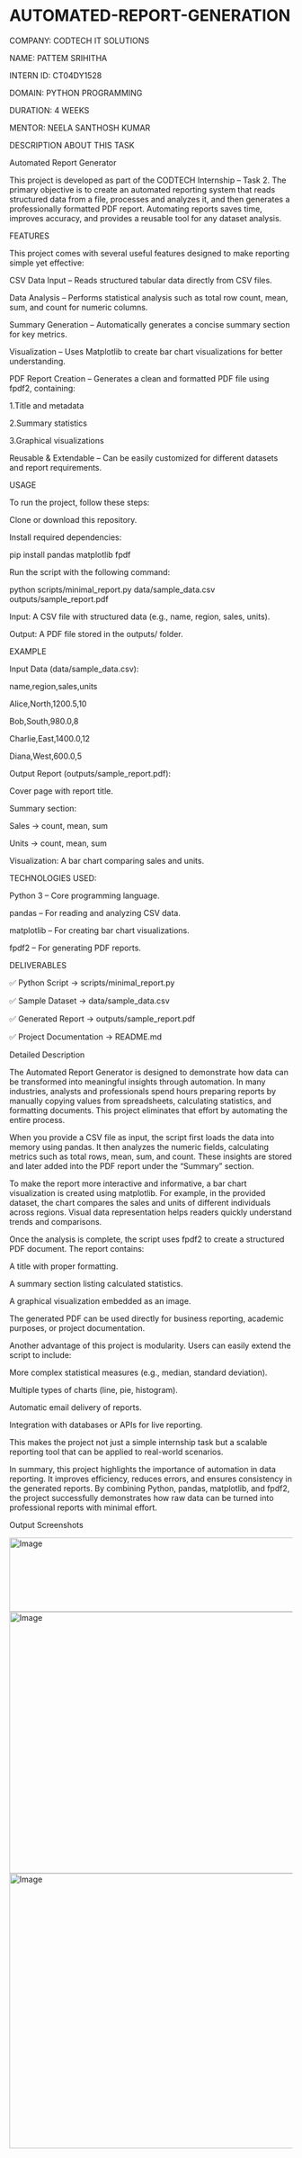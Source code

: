 # AUTOMATED-REPORT-GENERATION

COMPANY: CODTECH IT SOLUTIONS

NAME: PATTEM SRIHITHA

INTERN ID: CT04DY1528

DOMAIN: PYTHON PROGRAMMING

DURATION: 4 WEEKS

MENTOR: NEELA SANTHOSH KUMAR

DESCRIPTION ABOUT THIS TASK

Automated Report Generator

This project is developed as part of the CODTECH Internship – Task 2. The primary objective is to create an automated reporting system that reads structured data from a file, processes and analyzes it, and then generates a professionally formatted PDF report. Automating reports saves time, improves accuracy, and provides a reusable tool for any dataset analysis.

FEATURES

This project comes with several useful features designed to make reporting simple yet effective:

CSV Data Input – Reads structured tabular data directly from CSV files.

Data Analysis – Performs statistical analysis such as total row count, mean, sum, and count for numeric columns.

Summary Generation – Automatically generates a concise summary section for key metrics.

Visualization – Uses Matplotlib to create bar chart visualizations for better understanding.

PDF Report Creation – Generates a clean and formatted PDF file using fpdf2, containing:

1.Title and metadata

2.Summary statistics

3.Graphical visualizations

Reusable & Extendable – Can be easily customized for different datasets and report requirements.

USAGE
 
To run the project, follow these steps:

Clone or download this repository.

Install required dependencies:

pip install pandas matplotlib fpdf

Run the script with the following command:

python scripts/minimal_report.py data/sample_data.csv outputs/sample_report.pdf

Input: A CSV file with structured data (e.g., name, region, sales, units).

Output: A PDF file stored in the outputs/ folder.

EXAMPLE

Input Data (data/sample_data.csv):

name,region,sales,units

Alice,North,1200.5,10

Bob,South,980.0,8

Charlie,East,1400.0,12

Diana,West,600.0,5

Output Report (outputs/sample_report.pdf):

Cover page with report title.

Summary section:

Sales → count, mean, sum

Units → count, mean, sum

Visualization: A bar chart comparing sales and units.

TECHNOLOGIES USED:

Python 3 – Core programming language.

pandas – For reading and analyzing CSV data.

matplotlib – For creating bar chart visualizations.

fpdf2 – For generating PDF reports.

DELIVERABLES

✅ Python Script → scripts/minimal_report.py

✅ Sample Dataset → data/sample_data.csv

✅ Generated Report → outputs/sample_report.pdf

✅ Project Documentation → README.md

Detailed Description

The Automated Report Generator is designed to demonstrate how data can be transformed into meaningful insights through automation. In many industries, analysts and professionals spend hours preparing reports by manually copying values from spreadsheets, calculating statistics, and formatting documents. This project eliminates that effort by automating the entire process.

When you provide a CSV file as input, the script first loads the data into memory using pandas. It then analyzes the numeric fields, calculating metrics such as total rows, mean, sum, and count. These insights are stored and later added into the PDF report under the “Summary” section.

To make the report more interactive and informative, a bar chart visualization is created using matplotlib. For example, in the provided dataset, the chart compares the sales and units of different individuals across regions. Visual data representation helps readers quickly understand trends and comparisons.

Once the analysis is complete, the script uses fpdf2 to create a structured PDF document. The report contains:

A title with proper formatting.

A summary section listing calculated statistics.

A graphical visualization embedded as an image.

The generated PDF can be used directly for business reporting, academic purposes, or project documentation.

Another advantage of this project is modularity. Users can easily extend the script to include:

More complex statistical measures (e.g., median, standard deviation).

Multiple types of charts (line, pie, histogram).

Automatic email delivery of reports.

Integration with databases or APIs for live reporting.

This makes the project not just a simple internship task but a scalable reporting tool that can be applied to real-world scenarios.

In summary, this project highlights the importance of automation in data reporting. It improves efficiency, reduces errors, and ensures consistency in the generated reports. By combining Python, pandas, matplotlib, and fpdf2, the project successfully demonstrates how raw data can be turned into professional reports with minimal effort.

Output Screenshots

<img width="1521" height="132" alt="Image" src="https://github.com/user-attachments/assets/b215799a-133a-4356-8f59-8b9413264a95" />

<img width="973" height="465" alt="Image" src="https://github.com/user-attachments/assets/8d783adc-8fb8-45db-b9b4-4ef13e646f78" />

<img width="654" height="489" alt="Image" src="https://github.com/user-attachments/assets/48fc3ae7-7088-4d0d-beee-9f0109d30a7c" />

































